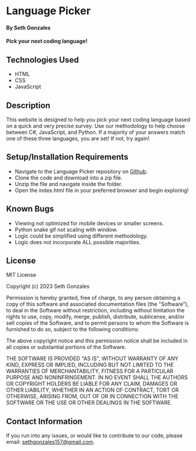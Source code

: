 # Language Picker

#### By Seth Gonzales

#### Pick your next coding language!

## Technologies Used

* HTML
* CSS
* JavaScript

## Description

This website is designed to help you pick your next coding language based on a quick and very precise survey. Use our methodology to help choose between C#, JavaScript, and Python. If a majority of your answers match one of these three languages, you are set! If not, try again!


## Setup/Installation Requirements

* Navigate to the Language Picker repository on [Github](https://github.com/sethgonzales/Language-Suggester).
* Clone the code and download into a zip file. 
* Unzip the file and navigate inside the folder.  
* Open the index.html file in your preferred browser and begin exploring! 

## Known Bugs

* Viewing not optimized for mobile devices or smaller screens.
* Python snake gif not scaling with window.
* Logic could be simplified using different methodology. 
* Logic does not incorporate ALL possible majorities. 

## License

MIT License

Copyright (c) 2023 Seth Gonzales

Permission is hereby granted, free of charge, to any person obtaining a copy
of this software and associated documentation files (the "Software"), to deal
in the Software without restriction, including without limitation the rights
to use, copy, modify, merge, publish, distribute, sublicense, and/or sell
copies of the Software, and to permit persons to whom the Software is
furnished to do so, subject to the following conditions:

The above copyright notice and this permission notice shall be included in all
copies or substantial portions of the Software.

THE SOFTWARE IS PROVIDED "AS IS", WITHOUT WARRANTY OF ANY KIND, EXPRESS OR
IMPLIED, INCLUDING BUT NOT LIMITED TO THE WARRANTIES OF MERCHANTABILITY,
FITNESS FOR A PARTICULAR PURPOSE AND NONINFRINGEMENT. IN NO EVENT SHALL THE
AUTHORS OR COPYRIGHT HOLDERS BE LIABLE FOR ANY CLAIM, DAMAGES OR OTHER
LIABILITY, WHETHER IN AN ACTION OF CONTRACT, TORT OR OTHERWISE, ARISING FROM,
OUT OF OR IN CONNECTION WITH THE SOFTWARE OR THE USE OR OTHER DEALINGS IN THE
SOFTWARE.

## Contact Information

If you run into any issues, or would like to contribute to our code, please email: sethgonzales157@gmail.com.